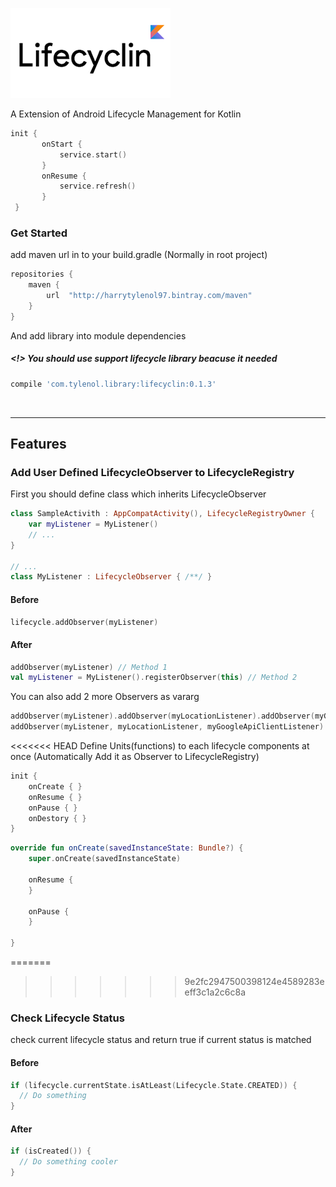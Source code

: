 
!["Lifecyclin"](/assets/lifecyclin-long.png)

A Extension of Android Lifecycle Management for Kotlin

```kotlin
init {
       onStart {
           service.start()
       }
       onResume {
           service.refresh()
       }
 }
```

### Get Started

add maven url in to your build.gradle (Normally in root project)
```groovy
repositories {
    maven {
        url  "http://harrytylenol97.bintray.com/maven"
    }
}
```

And add library into module dependencies
##### <!> You should use support lifecycle library beacuse it needed
```groovy
compile 'com.tylenol.library:lifecyclin:0.1.3'
```

<br/>
<hr/>

## Features
### Add User Defined LifecycleObserver to LifecycleRegistry

First you should define class which inherits LifecycleObserver
```kotlin
class SampleActivith : AppCompatActivity(), LifecycleRegistryOwner {
    var myListener = MyListener()
    // ...
}

// ...
class MyListener : LifecycleObserver { /**/ }
```

#### Before
```kotlin
lifecycle.addObserver(myListener)
```

#### After
```kotlin
addObserver(myListener) // Method 1
val myListener = MyListener().registerObserver(this) // Method 2
```

You can also add 2 more Observers as vararg
```kotlin
addObserver(myListener).addObserver(myLocationListener).addObserver(myGoogleApiClientListener)
addObserver(myListener, myLocationListener, myGoogleApiClientListener)
```

<<<<<<< HEAD
Define Units(functions) to each lifecycle components at once (Automatically Add it as Observer to LifecycleRegistry)
```kotlin
init {
    onCreate { }
    onResume { }
    onPause { }
    onDestory { }
}
```
```kotlin
override fun onCreate(savedInstanceState: Bundle?) {
    super.onCreate(savedInstanceState)
    
    onResume { 
    }
    
    onPause { 
    }
    
}
```

=======
>>>>>>> 9e2fc2947500398124e4589283eeff3c1a2c6c8a
### Check Lifecycle Status
check current lifecycle status and return true if current status is matched

#### Before
```kotlin
if (lifecycle.currentState.isAtLeast(Lifecycle.State.CREATED)) {
  // Do something
}
```

#### After
```kotlin
if (isCreated()) {
  // Do something cooler
}
```

